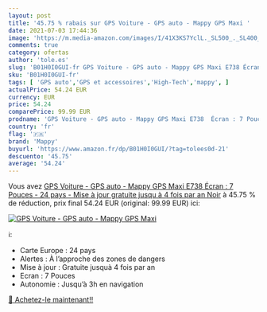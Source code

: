 ```yaml
---
layout: post
title: '45.75 % rabais sur GPS Voiture - GPS auto - Mappy GPS Maxi '
date: 2021-07-03 17:44:36
image: 'https://m.media-amazon.com/images/I/41X3KS7YclL._SL500_._SL400_.jpg'
comments: true
category: ofertas
author: 'tole.es'
slug: 'B01H0I0GUI-fr GPS Voiture - GPS auto - Mappy GPS Maxi E738 Écran : 7...'
sku: 'B01H0I0GUI-fr'
tags: [ 'GPS auto','GPS et accessoires','High-Tech','mappy', ]
actualPrice: 54.24 EUR
currency: EUR
price: 54.24
comparePrice: 99.99 EUR
prodname: 'GPS Voiture - GPS auto - Mappy GPS Maxi E738  Écran : 7 Pouces - 24 pays - Mise à jour gratuite jusqu à 4 fois par an  Noir'
country: 'fr'
flag: '🇫🇷'
brand: 'Mappy'
buyurl: 'https://www.amazon.fr/dp/B01H0I0GUI/?tag=tolees0d-21'
descuento: '45.75'
average: '54.24'
---
```


Vous avez [GPS Voiture - GPS auto - Mappy GPS Maxi E738  Écran : 7 Pouces - 24 pays - Mise à jour gratuite jusqu à 4 fois par an  Noir](https://www.amazon.fr/dp/B01H0I0GUI/?tag=tolees0d-21)  à  45.75 % de réduction, prix final  54.24 EUR (original: 99.99 EUR) ici:

[![GPS Voiture - GPS auto - Mappy GPS Maxi ](https://m.media-amazon.com/images/I/41X3KS7YclL._SL500_._SL400_.jpg)](https://www.amazon.fr/dp/B01H0I0GUI/?tag=tolees0d-21)

ℹ️:

- Carte Europe : 24 pays
- Alertes : À l’approche des zones de dangers
- Mise à jour : Gratuite jusquà 4 fois par an
- Ecran : 7 Pouces
- Autonomie : Jusqu’à 3h en navigation

[🛒 Achetez-le maintenant!!](https://www.amazon.fr/dp/B01H0I0GUI/?tag=tolees0d-21)
